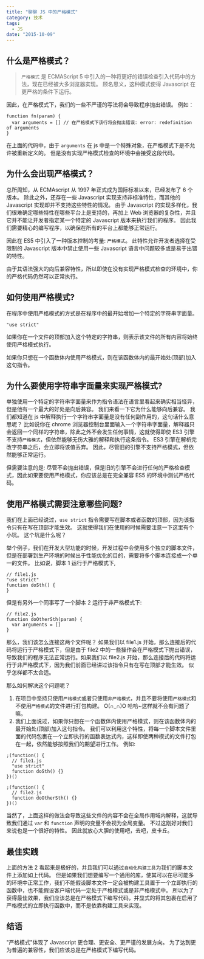```yaml
---
title: "聊聊 JS 中的严格模式"
category: 技术
tags:
  - JS
date: "2015-10-09"
---
```


## 什么是严格模式？

> `严格模式` 是 ECMAScript 5 中引入的一种将更好的错误检查引入代码中的方法，现在已经被大多浏览器实现。 顾名思义，这种模式使得 Javascript 在更严格的条件下运行。

因此，在严格模式下，我们的一些不严谨的写法将会导致程序抛出错误。 例如：

```
function fn(param) {
  var arguments = [] // 在严格模式下该行将会抛出错误: error: redefinition of arguments
}
```

在上面的代码中，由于 `arguments` 在 js 中是一个特殊对象，在严格模式下是不允许被重新定义的。 但是没有实现严格模式检查的环境中会接受这段代码。

## 为什么会出现严格模式？

总所周知，从 ECMAscript 从 1997 年正式成为国际标准以来，已经发布了 6 个版本。 除此之外，还存在一些 Javascript 实现支持非标准特性，而其他的 Javascript 实现却并不支持这些特性的情况。 由于 Javascript 的实现多样化，我们很难确定哪些特性在哪些平台上是支持的，再加上 Web 浏览器的复杂性，并且它并不能让开发者指定某一个特定的 Javascript 版本来执行我们的程序。 因此我们需要精心的编写程序，以确保在所有的平台上都能够正常运行。

因此在 ES5 中引入了一种版本控制的考量: `严格模式`。 此特性允许开发者选择在受限制的 Javascript 版本中禁止使用一些 Javascript 语言中问题较多或是易于出错的特性。

由于其语法强大的向后兼容特性，所以即使在没有实现严格模式检查的环境中，你的严格代码仍然可以正常执行。

## 如何使用严格模式?

在程序中使用严格模式的方式是在程序中的最开始增加一个特定的字符串字面量。

```
"use strict"
```

如果你在一个文件的顶部加入这个特定的字符串，则表示该文件的所有内容将始终使用严格模式执行。

如果你只想在一个函数体内使用严格模式，则在该函数体内的最开始处(顶部)加入这句指令。

## 为什么要使用字符串字面量来实现严格模式?

单独使用一个特定的字符串字面量来作为指令语法在语言里看起来确实相当怪异，但是他有一个最大的好处是向后兼容。 我们来看一下它为什么能够向后兼容。 我们都知道在 js 中解释执行一个字符串字面量是没有任何副作用的，这句话什么意思呢？ 比如说你在 chrome 浏览器控制台里面输入一个字符串字面量，解释器只会返回一个同样的字符串，除此之外不会发生任何事情，这就使得即使 ES3 引擎不支持`严格模式`，但依然能够无伤大雅的解释和执行这条指令。 ES3 引擎在解析完改字符串之后，会立即将该值丢弃。 因此，尽管旧的引擎不支持严格模式，但依然能够正常运行。

但需要注意的是: 尽管不会抛出错误，但是旧的引擎不会进行任何的严格检查模式，因此如果要使用严格模式，你应该总是在完全兼容 ES5 的环境中测试严格代码。

## 使用严格模式需要注意哪些问题?

我们在上面已经说过，`use strict` 指令需要写在脚本或者函数的顶部，因为该指令只有在写在顶部才能生效。 这就使得我们在使用的时候需要注意一下这里有个小坑。 这个坑是什么呢？

举个例子，我们在开发大型功能的时候，开发过程中会使用多个独立的脚本文件，但是在部署到生产环境的时候出于性能优化的目的，需要将多个脚本连接成一个单一的文件。 比如说，脚本 1 运行于严格模式下,

```
// file1.js
"use strict"
function doSth() {
}
```

但是有另外一个同事写了一个脚本 2 运行于非严格模式下:

```
// file2.js
function doOtherSth(param) {
  var arguments = []
}
```

那么，我们该怎么连接这两个文件呢？ 如果我们以 file1.js 开始，那么连接后的代码将运行于严格模式下，但是由于 file2 中的一些操作会在严格模式下抛出错误，导致我们的程序无法正常运行。如果我们以 file2.js 开始，那么连接后的代码将运行于非严格模式下，因为我们前面已经讲过该指令只有在写在顶部才能生效。 似乎怎样都不太合适。

那么如何解决这个问题呢？

1. 在项目中坚持只使用`严格模式`或者只使用`非严格模式`，并且不要将使用`严格模式`和不使用`严格模式`的文件进行打包构建。 O(∩_∩)O 哈哈~这样就不会有问题了嘛。
2. 我们上面说过，如果你只想在一个函数体内使用严格模式，则在该函数体内的最开始处(顶部)加入这句指令。 我们可以利用这个特性，将每一个脚本文件里面的代码包裹在一个立即执行的函数表达式内，这样即使两种模式的文件打包在一起，依然能够按照我们的期望进行工作。 例如:

```
;(function() {
  // file1.js
  "use strict"
  function doSth() {}
})()

;(function() {
  // file2.js
  function doOtherSth() {}
})()
```

当然了，上面这样的做法会导致这些文件的内容不会在全局作用域内解释，这就导致我们通过 `var` 和 `function` 声明的变量不会视为全局变量。 不过这刚好对我们来说也是一个很好的特性。 因此就放心大胆的使用吧，去吧，皮卡丘。

## 最佳实践

上面的方法 2 看起来是极好的，并且我们可以通过`自动化构建工具`为我们的脚本文件上添加如上代码。 但是如果我们想要编写一个通用的库，使其可以在尽可能多的环境中正常工作，我们不能假设脚本文件一定会被构建工具置于一个立即执行的函数中，也不能假设客户端代码一定处于严格模式或是非严格模式中。 所以为了获得最佳效果，我们应该总是在严格模式下编写代码，并显式的将其包裹在启用了严格模式的立即执行函数中，而不是依靠构建工具来实现。

## 结语

"严格模式"体现了 Javascript 更合理、更安全、更严谨的发展方向。 为了达到更为普遍的兼容性，我们应该总是在严格模式下编写代码。
